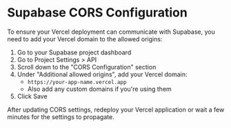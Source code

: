 # Supabase CORS Configuration

To ensure your Vercel deployment can communicate with Supabase, you need to add your Vercel domain to the allowed origins:

1. Go to your Supabase project dashboard
2. Go to Project Settings > API
3. Scroll down to the "CORS Configuration" section
4. Under "Additional allowed origins", add your Vercel domain:
   - `https://your-app-name.vercel.app`
   - Also add any custom domains if you're using them
5. Click Save

After updating CORS settings, redeploy your Vercel application or wait a few minutes for the settings to propagate. 